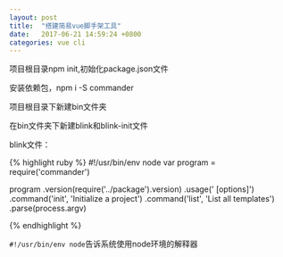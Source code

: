 ```yaml
---
layout: post
title:  "搭建简易vue脚手架工具"
date:   2017-06-21 14:59:24 +0800
categories: vue cli
---
```


项目根目录npm init,初始化package.json文件

安装依赖包，npm i -S commander

项目根目录下新建bin文件夹

在bin文件夹下新建blink和blink-init文件

blink文件：

{% highlight ruby %}
#!/usr/bin/env node
var program = require('commander')

program
  .version(require('../package').version)
  .usage('<command> [options]')
  .command('init', 'Initialize a project')
  .command('list', 'List all templates')
  .parse(process.argv)

{% endhighlight %}

`#!/usr/bin/env node`告诉系统使用node环境的解释器
